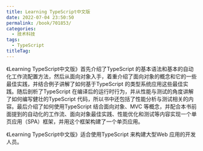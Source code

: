 ```yaml
---
title: Learning TypeScript中文版
date: 2022-07-04 23:50:50
permalink: /book/701853/
categories:
  - 技术科技
tags:
  - TypeScript
titleTag: 
---
```


《Learning TypeScript中文版》首先介绍了TypeScript 的基本语法和基本的自动化工作流配置方法，然后从面向对象入手，着重介绍了面向对象的概念和它的一些最佳实践，并结合例子讲解了如何基于TypeScript 的类型系统应用这些最佳实践。随后剖析了TypeScript 在编译后的运行时行为，并从性能与测试的角度讲解了如何编写健壮的TypeScript 代码，所以书中还包括了性能分析与测试相关的内容。最后介绍了如何使用TypeScript 结合面向对象、MVC 等概念，并配合本书前面提到的自动化的工作流、面向对象最佳实践、性能优化和测试等内容实现一个单页应用（SPA）框架，并用这个框架构建了一个单页应用。

《Learning TypeScript中文版》适合使用TypeScript 来构建大型Web 应用的开发人员。

<!-- more -->

<BookShelf
album="https://cdn.staticaly.com/gh/jonsam-ng/image-hosting@master/oxygen-space/image.1codoqi7yk2o.webp"
:pages="345"
link="https://www.aliyundrive.com/s/YNe1kYERcix"
douban="https://book.douban.com/subject/26906857/"
author="【西班牙】Remo H·Jansen"
publisher="电子工业出版社"
intro="《Learning TypeScript中文版》首先介绍了TypeScript 的基本语法和基本的自动化工作流配置方法，然后从面向对象入手，着重介绍了面向对象的概念和它的一些最佳实践，并结合例子讲解了如何基于TypeScript 的类型系统应用这些最佳实践。随后剖析了TypeScript 在编译后的运行时行为，并从性能与测试的角度讲解了如何编写健壮的TypeScript 代码，所以书中还包括了性能分析与测试相关的内容。最后介绍了如何使用TypeScript 结合面向对象、MVC 等概念，并配合本书前面提到的自动化的工作流、面向对象最佳实践、性能优化和测试等内容实现一个单页应用（SPA）框架，并用这个框架构建了一个单页应用。"
lang="中文"
/>

